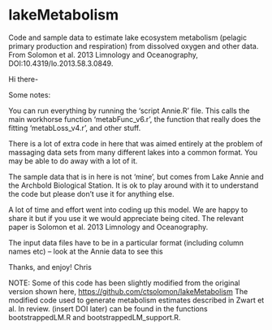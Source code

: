 # lakeMetabolism
Code and sample data to estimate lake ecosystem metabolism (pelagic primary production and respiration) from dissolved oxygen and other data. From Solomon et al. 2013 Limnology and Oceanography, DOI:10.4319/lo.2013.58.3.0849.

Hi there-

Some notes:

You can run everything by running the ‘script Annie.R’ file. This calls the main workhorse function ‘metabFunc_v6.r’, the function that really does the fitting ‘metabLoss_v4.r’, and other stuff.

There is a lot of extra code in here that was aimed entirely at the problem of massaging data sets from many different lakes into a common format. You may be able to do away with a lot of it.

The sample data that is in here is not ‘mine’, but comes from Lake Annie and the Archbold Biological Station. It is ok to play around with it to understand the code but please don’t use it for anything else.

A lot of time and effort went into coding up this model. We are happy to share it but if you use it we would appreciate being cited. The relevant paper is Solomon et al. 2013 Limnology and Oceanography.

The input data files have to be in a particular format (including column names etc) – look at the Annie data to see this

Thanks, and enjoy!
Chris

NOTE: Some of this code has been slightly modified from the original version shown here, https://github.com/ctsolomon/lakeMetabolism  The modified code used to generate metabolism estimates described in Zwart et al. In review. (insert DOI later) can be found in the functions bootstrappedLM.R and bootstrappedLM_support.R. 
